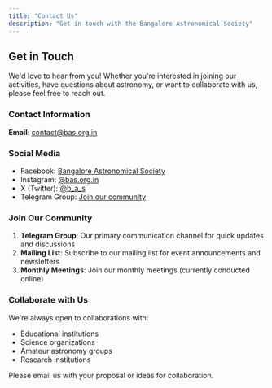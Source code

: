 ```yaml
---
title: "Contact Us"
description: "Get in touch with the Bangalore Astronomical Society"
---
```


## Get in Touch

We'd love to hear from you! Whether you're interested in joining our activities, have questions about astronomy, or want to collaborate with us, please feel free to reach out.

### Contact Information

**Email**: contact@bas.org.in

### Social Media

- Facebook: [Bangalore Astronomical Society](https://www.facebook.com/bas.org.in/)
- Instagram: [@bas.org.in](https://www.instagram.com/bas.org.in)
- X (Twitter): [@b_a_s](https://x.com/b_a_s)
- Telegram Group: [Join our community](https://t.me/BangaloreAstronomicalSociety)

### Join Our Community

1. **Telegram Group**: Our primary communication channel for quick updates and discussions
2. **Mailing List**: Subscribe to our mailing list for event announcements and newsletters
3. **Monthly Meetings**: Join our monthly meetings (currently conducted online)

### Collaborate with Us

We're always open to collaborations with:

- Educational institutions
- Science organizations
- Amateur astronomy groups
- Research institutions

Please email us with your proposal or ideas for collaboration.

